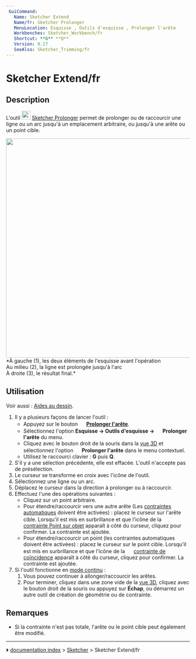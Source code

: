 ```yaml
---
 GuiCommand:
   Name: Sketcher Extend
   Name/fr: Sketcher Prolonger
   MenuLocation: Esquisse , Outils d'esquisse , Prolonger l'arête
   Workbenches: Sketcher_Workbench/fr
   Shortcut: **G** **Q**
   Version: 0.17
   SeeAlso: Sketcher_Trimming/fr
---
```


# Sketcher Extend/fr

## Description

L\'outil <img alt="" src=images/Sketcher_Extend.svg  style="width:24px;"> [Sketcher Prolonger](Sketcher_Extend/fr.md) permet de prolonger ou de raccourcir une ligne ou un arc jusqu\'à un emplacement arbitraire, ou jusqu\'à une arête ou un point cible.

<img alt="" src=images/Sketcher_Extend_example_01.png  style="width:600px;"> 
*À gauche (1), les deux éléments de l'esquisse avant l'opération<br>Au milieu (2), la ligne est prolongée jusqu'à l'arc<br>À droite (3), le résultat final.*



## Utilisation

Voir aussi : [Aides au dessin](Sketcher_Workbench/fr#Aides_au_dessin.md).

1.  Il y a plusieurs façons de lancer l\'outil :
    -   Appuyez sur le bouton **<img src="images/Sketcher_Extend.svg" width=16px> [Prolonger l'arête](Sketcher_Extend/fr.md)**.
    -   Sélectionnez l\'option **Esquisse → Outils d'esquisse → <img src="images/Sketcher_Extend.svg" width=16px> Prolonger l'arête** du menu.
    -   Cliquez avec le bouton droit de la souris dans la [vue 3D](3D_view/fr.md) et sélectionnez l\'option **<img src="images/Sketcher_Extend.svg" width=16px> Prolonger l'arête** dans le menu contextuel.
    -   Utilisez le raccourci clavier : **G** puis **Q**.
2.  S\'il y a une sélection précédente, elle est effacée. L\'outil n\'accepte pas de présélection.
3.  Le curseur se transforme en croix avec l\'icône de l\'outil.
4.  Sélectionnez une ligne ou un arc.
5.  Déplacez le curseur dans la direction à prolonger ou à raccourcir.
6.  Effectuez l\'une des opérations suivantes :
    -   Cliquez sur un point arbitraire.
    -   Pour étendre/raccourcir vers une autre arête (Les [contraintes automatiques](Sketcher_Workbench/fr#Contraintes_automatiques.md) doivent être activées) : placez le curseur sur l\'arête cible. Lorsqu\'il est mis en surbrillance et que l\'icône de la <img alt="" src=images/Sketcher_ConstrainPointOnObject.svg  style="width:16px;"> [contrainte Point sur objet](Sketcher_ConstrainPointOnObject/fr.md) apparaît à côté du curseur, cliquez pour confirmer. La contrainte est ajoutée.
    -   Pour étendre/raccourcir un point (les contraintes automatiques doivent être activées) : placez le curseur sur le point cible. Lorsqu\'il est mis en surbrillance et que l\'icône de la <img alt="" src=images/Sketcher_ConstrainCoincident.svg  style="width:16px;"> [contrainte de coïncidence](Sketcher_ConstrainCoincident/fr.md) apparaît à côté du curseur, cliquez pour confirmer. La contrainte est ajoutée.
7.  Si l\'outil fonctionne en [mode continu](Sketcher_Workbench/fr#Modes_continus.md) :
    1.  Vous pouvez continuer à allonger/raccourcir les arêtes.
    2.  Pour terminer, cliquez dans une zone vide de la [vue 3D](3D_view/fr.md), cliquez avec le bouton droit de la souris ou appuyez sur **Échap**, ou démarrez un autre outil de création de géométrie ou de contrainte.



## Remarques

-   Si la contrainte n\'est pas totale, l\'arête ou le point cible peut également être modifié.



---
⏵ [documentation index](../README.md) > [Sketcher](Sketcher_Workbench.md) > Sketcher Extend/fr

